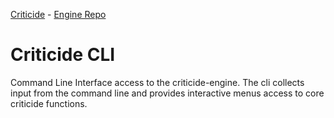 [Criticide](https://github.com/rayk/criticide) - [Engine Repo](https://github.com/rayk/criticide-engine)

# Criticide CLI
Command Line Interface access to the criticide-engine. The cli collects input from the command line and provides interactive menus access to core criticide functions.
